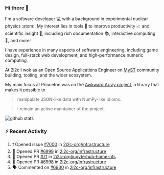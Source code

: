 ### Hi there 👋 

I'm a software developer 💻 with a background in experimental nuclear physics :atom:. My interest lies in tools :wrench: to improve productivity :chart_with_upwards_trend: and scientific insight :telescope:, including rich documentation 📚, interactive computing 🧮, and more! 

I have experience in many aspects of software engineering, including game design, full-stack web development, and high-performance numeric computing. 

At 2i2c I wok as an Open Source Applications Engineer on [MyST](https://github.com/jupyter-book/mystmd) community building, tooling, and the wider ecosystem. 

My main focus at Princeton was on the [Awkward Array project](awkward-array.org/), a library that makes it possible to 
> manipulate JSON-like data with NumPy-like idioms.

> I remain an active maintainer of the project. 

![github stats](https://github-readme-stats.vercel.app/api?username=agoose77&show_icons=true&hide_rank=true&hide_title=true&bg_color=30,e76445,904e95&text_color=efe3ec&icon_color=efe3ec)
<!--
**agoose77/agoose77** is a ✨ _special_ ✨ repository because its `README.md` (this file) appears on your GitHub profile.

Here are some ideas to get you started:

- 🔭 I’m currently working on ...
- 🌱 I’m currently learning ...
- 👯 I’m looking to collaborate on ...
- 🤔 I’m looking for help with ...
- 💬 Ask me about ...
- 📫 How to reach me: ...
- 😄 Pronouns: ...
- ⚡ Fun fact: ...
-->

### :zap: Recent Activity

<!--START_SECTION:activity-->
1. ❗ Opened issue [#7000](https://github.com/2i2c-org/infrastructure/issues/7000) in [2i2c-org/infrastructure](https://github.com/2i2c-org/infrastructure)
2. 💪 Opened PR [#6999](undefined) in [2i2c-org/infrastructure](https://github.com/2i2c-org/infrastructure)
3. 💪 Opened PR [#71](undefined) in [2i2c-org/jupyterhub-home-nfs](https://github.com/2i2c-org/jupyterhub-home-nfs)
4. 💪 Opened PR [#6998](undefined) in [2i2c-org/infrastructure](https://github.com/2i2c-org/infrastructure)
5. 🗣 Commented on [#6930](https://github.com/2i2c-org/infrastructure/issues/6930#issuecomment-3426400041) in [2i2c-org/infrastructure](https://github.com/2i2c-org/infrastructure)
<!--END_SECTION:activity-->
